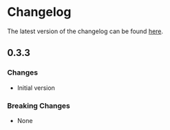 # Changelog

The latest version of the changelog can be found [here](https://github.com/Azure/bicep-registry-modules/blob/main/avm/res/desktop-virtualization/application-group/CHANGELOG.md).

## 0.3.3

### Changes

- Initial version

### Breaking Changes

- None
